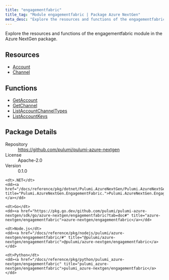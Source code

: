 ```yaml
---
title: "engagementfabric"
title_tag: "Module engagementfabric | Package Azure NextGen"
meta_desc: "Explore the resources and functions of the engagementfabric module in the Azure NextGen package."
---
```


<!-- WARNING: this file was generated by Pulumi Docs Generator. -->
<!-- Do not edit by hand unless you're certain you know what you are doing! -->

Explore the resources and functions of the engagementfabric module in the Azure NextGen package.

<h2 id="resources">Resources</h2>
<ul class="api">
    <li><a href="account" title="Account"><span class="symbol resource"></span>Account</a></li>
    <li><a href="channel" title="Channel"><span class="symbol resource"></span>Channel</a></li>
</ul>

<h2 id="functions">Functions</h2>
<ul class="api">
    <li><a href="getaccount" title="GetAccount"><span class="symbol function"></span>GetAccount</a></li>
    <li><a href="getchannel" title="GetChannel"><span class="symbol function"></span>GetChannel</a></li>
    <li><a href="listaccountchanneltypes" title="ListAccountChannelTypes"><span class="symbol function"></span>ListAccountChannelTypes</a></li>
    <li><a href="listaccountkeys" title="ListAccountKeys"><span class="symbol function"></span>ListAccountKeys</a></li>
</ul>

<h2 id="package-details">Package Details</h2>
<dl class="package-details">
	<dt>Repository</dt>
	<dd><a href="https://github.com/pulumi/pulumi-azure-nextgen">https://github.com/pulumi/pulumi-azure-nextgen</a></dd>
	<dt>License</dt>
	<dd>Apache-2.0</dd>
	<dt>Version</dt>
	<dd>0.1.0</dd>
</dl>



<dl class="tabular">

    <dt>.NET</dt>
    <dd><a href="/docs/reference/pkg/dotnet/Pulumi.AzureNextGen/Pulumi.AzureNextGen.EngagementFabric..html" title="Pulumi.AzureNextGen.EngagementFabric.">Pulumi.AzureNextGen.EngagementFabric.</a></dd>

    <dt>Go</dt>
    <dd><a href="https://pkg.go.dev/github.com/pulumi/pulumi-azure-nextgen/sdk/go/azure-nextgen/engagementfabric?tab=doc#" title="azure-nextgen/engagementfabric">azure-nextgen/engagementfabric</a></dd>

    <dt>Node.js</dt>
    <dd><a href="/docs/reference/pkg/nodejs/pulumi/azure-nextgen/engagementfabric/#" title="@pulumi/azure-nextgen/engagementfabric">@pulumi/azure-nextgen/engagementfabric</a></dd>

    <dt>Python</dt>
    <dd><a href="/docs/reference/pkg/python/pulumi_azure-nextgen/engagementfabric" title="pulumi_azure-nextgen/engagementfabric">pulumi_azure-nextgen/engagementfabric</a></dd>

</dl>

